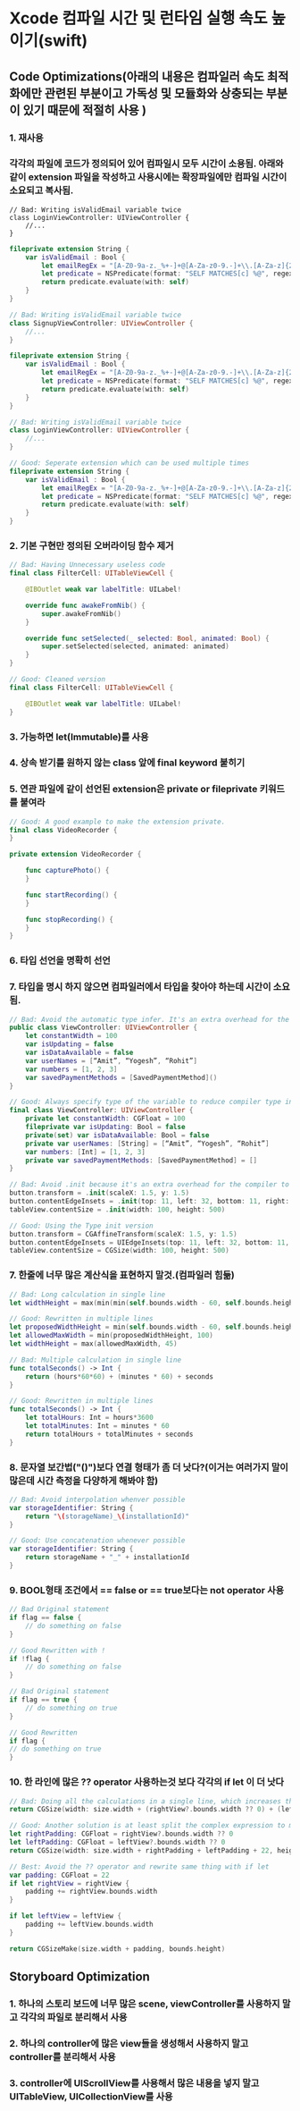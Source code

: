 # Xcode 컴파일 시간 및 런타임 실행 속도 높이기(swift)
 
## Code Optimizations(아래의 내용은 컴파일러 속도 최적화에만 관련된 부분이고 가독성 및 모듈화와 상충되는 부분이 있기 때문에 적절히 사용 )


### 1. 재사용
### 각각의 파일에 코드가 정의되어 있어 컴파일시 모두 시간이 소용됨. 아래와 같이 extension 파일을 작성하고 사용시에는 확장파일에만 컴파일 시간이 소요되고 복사됨.


```
// Bad: Writing isValidEmail variable twice
class LoginViewController: UIViewController {
	//...
}
```

```swift
fileprivate extension String {
	var isValidEmail : Bool {
		let emailRegEx = "[A-Z0-9a-z._%+-]+@[A-Za-z0-9.-]+\\.[A-Za-z]{2,64}"
		let predicate = NSPredicate(format: "SELF MATCHES[c] %@", regex)
		return predicate.evaluate(with: self)
	}
}
```

```swift
// Bad: Writing isValidEmail variable twice
class SignupViewController: UIViewController {
	//...
}
```

```swift
fileprivate extension String {
	var isValidEmail : Bool {
		let emailRegEx = "[A-Z0-9a-z._%+-]+@[A-Za-z0-9.-]+\\.[A-Za-z]{2,64}"
		let predicate = NSPredicate(format: "SELF MATCHES[c] %@", regex)
		return predicate.evaluate(with: self)
	}
}
```

```swift
// Bad: Writing isValidEmail variable twice
class LoginViewController: UIViewController {
	//...
}
```

```swift
// Good: Seperate extension which can be used multiple times
fileprivate extension String {
	var isValidEmail : Bool {
		let emailRegEx = "[A-Z0-9a-z._%+-]+@[A-Za-z0-9.-]+\\.[A-Za-z]{2,64}"
		let predicate = NSPredicate(format: "SELF MATCHES[c] %@", regex)
		return predicate.evaluate(with: self)
	}
}
```

### 2. 기본 구현만 정의된 오버라이딩 함수 제거

```swift
// Bad: Having Unnecessary useless code
final class FilterCell: UITableViewCell {

	@IBOutlet weak var labelTitle: UILabel!

	override func awakeFromNib() {
		super.awakeFromNib()
	}

	override func setSelected(_ selected: Bool, animated: Bool) {
		super.setSelected(selected, animated: animated)
	}
}
```

```swift
// Good: Cleaned version
final class FilterCell: UITableViewCell {

	@IBOutlet weak var labelTitle: UILabel!
}
```

### 3. 가능하면 let(Immutable)를 사용
### 4. 상속 받기를 원하지 않는 class 앞에 final keyword 붙히기
### 5. 연관 파일에 같이 선언된 extension은 private or fileprivate 키워드를 붙여라

```swift
// Good: A good example to make the extension private.
final class VideoRecorder {
}
```

```swift
private extension VideoRecorder {

	func capturePhoto() {
	}

	func startRecording() {
	}

	func stopRecording() {
	}
}
```

### 6. 타입 선언을 명확히 선언
### 7. 타입을 명시 하지 않으면 컴파일러에서 타입을 찾아야 하는데 시간이 소요됨.

```swift
// Bad: Avoid the automatic type infer. It's an extra overhead for the compiler to determine the variable type
public class ViewController: UIViewController {
	let constantWidth = 100
	var isUpdating = false
	var isDataAvailable = false
	var userNames = [“Amit”, “Yogesh”, “Rohit”]
	var numbers = [1, 2, 3]
	var savedPaymentMethods = [SavedPaymentMethod]()
}
```

```swift
// Good: Always specify type of the variable to reduce compiler type infer work.
final class ViewController: UIViewController {
	private let constantWidth: CGFloat = 100
	fileprivate var isUpdating: Bool = false
	private(set) var isDataAvailable: Bool = false
	private var userNames: [String] = [“Amit”, “Yogesh”, “Rohit”]
	var numbers: [Int] = [1, 2, 3]
	private var savedPaymentMethods: [SavedPaymentMethod] = []
}
```

```swift
// Bad: Avoid .init because it's an extra overhead for the compiler to determine the type when compiling
button.transform = .init(scaleX: 1.5, y: 1.5)
button.contentEdgeInsets = .init(top: 11, left: 32, bottom: 11, right: 32)
tableView.contentSize = .init(width: 100, height: 500)
```

```swift
// Good: Using the Type init version
button.transform = CGAffineTransform(scaleX: 1.5, y: 1.5)
button.contentEdgeInsets = UIEdgeInsets(top: 11, left: 32, bottom: 11, right: 32)
tableView.contentSize = CGSize(width: 100, height: 500)
```

### 7. 한줄에 너무 많은 계산식을 표현하지 말것.(컴파일러 힘듦)
```swift
// Bad: Long calculation in single line
let widthHeight = max(min(min(self.bounds.width - 60, self.bounds.height - 100), 100), 45)
```

```swift
// Good: Rewritten in multiple lines
let proposedWidthHeight = min(self.bounds.width - 60, self.bounds.height - 100)
let allowedMaxWidth = min(proposedWidthHeight, 100)
let widthHeight = max(allowedMaxWidth, 45)
```

```swift
// Bad: Multiple calculation in single line
func totalSeconds() -> Int {
	return (hours*60*60) + (minutes * 60) + seconds
}
```

```swift
// Good: Rewritten in multiple lines
func totalSeconds() -> Int {
	let totalHours: Int = hours*3600
	let totalMinutes: Int = minutes * 60
	return totalHours + totalMinutes + seconds
}
```

### 8. 문자열 보간법("\()")보다 연결 형태가 좀 더 낫다?(이거는 여러가지 말이 많은데 시간 측정을 다양하게 해봐야 함)
```swift
// Bad: Avoid interpolation whenver possible
var storageIdentifier: String {
	return "\(storageName)_\(installationId)"
}
````
```swift
// Good: Use concatenation whenever possible
var storageIdentifier: String {
	return storageName + "_" + installationId
}
```

### 9. BOOL형태 조건에서 == false or == true보다는 not operator 사용
```swift
// Bad Original statement
if flag == false {
	// do something on false
}
```

```swift
// Good Rewritten with !
if !flag {
	// do something on false
}
```
```swift
// Bad Original statement
if flag == true {
	// do something on true
}
```
```swift
// Good Rewritten
if flag {
// do something on true
}
```

### 10. 한 라인에 많은 ?? operator 사용하는것 보다 각각의 if let 이 더 낫다

```swift
// Bad: Doing all the calculations in a single line, which increases the compilation complexity.
return CGSize(width: size.width + (rightView?.bounds.width ?? 0) + (leftView?.bounds.width ?? 0) + 22, height: bounds.height)
```

```swift
// Good: Another solution is at least split the complex expression to multiple lines
let rightPadding: CGFloat = rightView?.bounds.width ?? 0
let leftPadding: CGFloat = leftView?.bounds.width ?? 0
return CGSize(width: size.width + rightPadding + leftPadding + 22, height: bounds.height)
```

```swift
// Best: Avoid the ?? operator and rewrite same thing with if let
var padding: CGFloat = 22
if let rightView = rightView {
	padding += rightView.bounds.width
}

if let leftView = leftView {
	padding += leftView.bounds.width
}

return CGSizeMake(size.width + padding, bounds.height)
```

## Storyboard Optimization
### 1. 하나의 스토리 보드에 너무 많은 scene,  viewController를 사용하지 말고 각각의 파일로 분리해서 사용
### 2. 하나의 controller에 많은 view들을 생성해서 사용하지 말고 controller를 분리해서 사용
### 3. controller에 UIScrollView를 사용해서 많은 내용을 넣지 말고 UITableView, UICollectionView를 사용

 